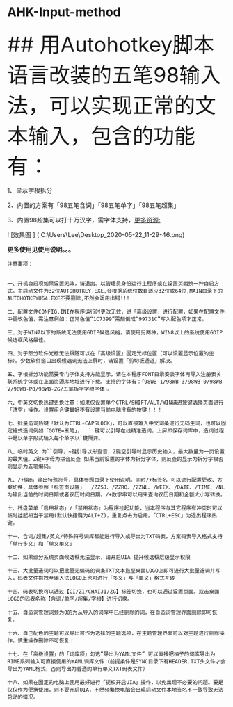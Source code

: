 # AHK-Input-method

<font size=28>## 用Autohotkey脚本语言改装的五笔98输入法，可以实现正常的文本输入，包含的功能有：</font>


1、显示字根拆分

2、内置的方案有「98五笔含词」「98五笔单字」「98五笔超集」

3、内置98超集可以打十万汉字，需字体支持，[更多资源:](http://98wb.ys168.com/ "98五笔资源库")

! [效果图 ] ( C:\Users\Lee\Desktop\_2020-05-22_11-29-46.png)

**更多使用见使用说明。。。**

```
注意事项：


一、开机自启项如果设置无效，请退出。以管理员身份运行主程序或在设置页面换一种自启方式。主启动文件为32位AUTOHOTKEY.EXE,会根据系统位数自适应32位或64位,MAIN目录下的AUTOHOTKEYU64.EXE不要删除,不然会调用出错!!!

二、配置文件CONFIG.INI在程序运行时更改无效，进「高级设置」进行配置，如果在配置文件中更改色值，需注意例如：正常色值“1C7399”需颠倒成“99731C”写入配色项才正常。

三、对于WIN7以下的系统无法使用GDIP候选风格，请使用另两种，WIN8以上的系统使用GDIP候选框风格最佳。

四、对于部分软件光标无法跟随可以在「高级设置」固定光标位置（可以设置显示位置的坐标）。少数软件窗口出现候选词无法上屏时，请设置「剪切板通道」解决。

五、字根拆分功能需要专门字体支持方能显示，请在本程序FONT目录安装字体再导入注册表关联系统字体或在上面资源库地址进行下载。支持的字体有：「98WB-1/98WB-3/98WB-0/98WB-V/98WB-P0/98WB-ZG/五笔拆字字根字体」。

六、中英文切换热键更换注意：如果仅设置单个CTRL/SHIFT/ALT/WIN请进按键选择页面进行「清空」操作。设置组合键最好不有设置当前电脑没有的按键！！！

七、批量造词热键「默认为CTRL+CAPSLOCK」，可以直接输入中文词条进行无码生词，也可以固定格式造词例如「GGTE=五笔」，  ` 键可以引导在线精准造词，上屏即保存词库中，造词过程中是以单字形式输入每个单字以`键隔开。

八、临时英文 为``引导，~键引导以形查音，Z键空引导时显示历史输入，最大数量为一页设置的最大值。Z键+字母为拼音反查 如果当前设置的字体为拆分字体，则反查的显示为拆分字根否则显示为五笔编码。

九、/+编码 输出特殊符号，具体参照目录下使用说明。同时/+标签名 可以进行配置更改、方案切换，具体参照「标签页设置」  /ZZSJ、/ZZRQ、/ZZNL、/WEEK、/DATE、/TIME、/NL 为输出当前的时间日期或者农历时间日期。/+数字串可以用来查询农历日期和金额大小写转换。

十、托盘菜单「启用状态」/「禁用状态」为程序挂起功能，当本程序与其它程序有冲突时可以临时挂起相当于禁用(默认快捷键为ALT+Z)，重复点击为启用。「CTRL+ESC」为退出程序热键。

十一、含词/超集/英文/特殊符号词库都能进行导入或导出为TXT码表，方案码表导入格式支持「单行多义」和「单义单义」

十二、如果部分系统页面候选框无法显示，请开启UIA 提升候选框层级显示权限

十三、大批量造词可以把批量无编码的词条TXT文本拖至桌面LOGO上即可进行大批量造词并写
入，码表文件拖拽至输入法LOGO上也可进行「多义」与「单义」格式互转

十四、码表切换可以通过【CI/ZI/CHAIJI/ZG】标签切换，也可以通过设置页面。双击桌面LOGO的码表名称【含词/单字/超集/字根】进行切换。

十五、自造词管理词频为0的为从导入的词库中已经删除的词，在自造词管理界面删除即可恢复。

十六、自己配色的主题可以导出可作为选择的主题选项，在主题管理界面可以对主题进行删除操作，慎重操作删除不可恢复！

十七、在「高级设置」的「词库项」勾选“导出为YAML文件” 可以直接把柚子的词库导出为RIME系列输入可直接使用的YAML词库文件（前提条件是SYNC目录下有HEADER.TXT头文件才会导出为YAML格式，否则导出为普通的单行单义TXT码表文件）

十八、如果在固定的电脑上使用最好进行「提权开启UIA」操作，以免出现不必要的问题。要是仅仅作为便携使用，则不要开启UIA，不然频繁换电脑会出现启动文件本地签名不一致导致无法启动的情况。

```
